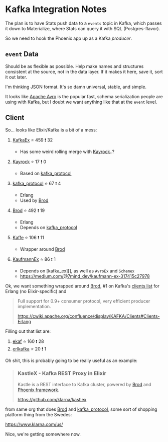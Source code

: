 Kafka Integration Notes
==============================================================================

The plan is to have Stats push data to a `events` topic in Kafka, which passes
it down to Materialize, where Stats can query it with SQL (Postgres-flavor).

So we need to hook the Phoenix app up as a Kafka _producer_.


`event` Data
------------------------------------------------------------------------------

Should be as flexible as possible. Help make names and structures consistent at
the source, not in the data layer. If it makes it here, save it, sort it out
later.

I'm thinking JSON format. It's so damn universal, stable, and simple.

It looks like [Apache Avro][avro] is the popular fast, schema serialization 
people are using with Kafka, but I doubt we want anything like that at the 
`event` level.

[avro]: https://avro.apache.org/docs/current/


Client
------------------------------------------------------------------------------

So... looks like Elixir/Kafka is a bit of a mess:

1.  [KafkaEx][] ⭐️ 459 ❗ 32
    -   Has some weird rolling merge with [Kayrock][]..?
    
2.  [Kayrock][] ⭐️ 17 ❗ 0
    -   Based on [kafka_protocol][]
    
3.  [kafka_protocol][] ⭐️ 67 ❗ 4
    -   Erlang
    -   Used by [Brod][]

4.  [Brod][] ⭐️ 492 ❗ 19
    -   Erlang
    -   Depends on [kafka_protocol][]
    
4.  [Kaffe][] ⭐️ 106 ❗ 11
    -   Wrapper around [Brod][]
    
5.  [KaufmannEx][] ⭐️ 86 ❗ 1
    -   Depends on [kafka_ex][], as well as `AvroEx` and `Schemex`
    -   https://medium.com/@7mind_dev/kaufmann-ex-317415c27978

[KafkaEx]: https://github.com/kafkaex/kafka_ex
[Kaffe]: https://github.com/spreedly/kaffe
[KaufmannEx]: https://github.com/sevenmind/kaufmann_ex
[Kayrock]: https://github.com/dantswain/kayrock
[kafka_protocol]: https://github.com/klarna/kafka_protocol
[brod]: https://github.com/klarna/brod

Ok, we want something wrapped around [Brod][], #1 on Kafka's 
[clients list](https://cwiki.apache.org/confluence/display/KAFKA/Clients) for
Erlang (no Elixir-specific) and

> Full support for 0.9+ consumer protocol, very efficient producer
> implementation.
> 
> https://cwiki.apache.org/confluence/display/KAFKA/Clients#Clients-Erlang

Filling out that list are:

1.  [ekaf][] ⭐️ 160 ❗ 28
2.  [erlkafka][] ⭐️ 20 ❗ 1

[ekaf]: https://github.com/helpshift/ekaf
[erlkafka]: https://github.com/milindparikh/erlkafka

Oh shit, this is probably going to be really useful as an example:

> ### KastleX - Kafka REST Proxy in Elixir ###
> 
> Kastle is a REST interface to Kafka cluster, powered by [Brod][] and 
> [Phoenix framework](http://www.phoenixframework.org/).
> 
> https://github.com/klarna/kastlex

from same org that does [Brod][] and [kafka_protocol][], some sort of shopping
platform thing from the Swedes:

https://www.klarna.com/us/

Nice, we're getting somewhere now.
